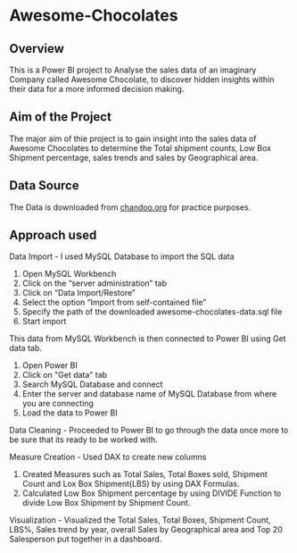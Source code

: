 # Awesome-Chocolates

## Overview
This is a Power BI project to Analyse the sales data of an imaginary Company called Awesome Chocolate, to discover hidden insights within their data for a more informed decision making.


## Aim of the Project
The major aim of thie project is to gain insight into the sales data of Awesome Chocolates to determine the Total shipment counts, Low Box Shipment percentage, sales trends and sales by Geographical area.


## Data Source
The Data is downloaded from [chandoo.org](https://chandoo.org/wp/learn-sql-for-data-analysis/) for practice purposes.


## Approach used

Data Import - I used MySQL Database to import the SQL data 

1. Open MySQL Workbench
2. Click on the “server administration” tab
3. Click on “Data Import/Restore”
4. Select the option “Import from self-contained file”
5. Specify the path of the downloaded awesome-chocolates-data.sql file
6. Start import


This data from MySQL Workbench is then connected to Power BI using Get data tab.

1. Open Power BI
2. Click on "Get data" tab
3. Search MySQL Database and connect
4. Enter the server and database name of MySQL Database from where you are connecting
5. Load the data to Power BI


Data Cleaning - Proceeded to Power BI to go through the data once more to be sure that its ready to be worked with.


Measure Creation - Used DAX to create new columns

1. Created Measures such as Total Sales, Total Boxes sold, Shipment Count and Lox Box Shipment(LBS) by using DAX Formulas.
2. Calculated Low Box Shipment percentage by using DIVIDE Function to divide Low Box Shipment by Shipment Count.


Visualization - Visualized the Total Sales, Total Boxes, Shipment Count, LBS%, Sales trend by year, overall Sales by Geographical area and Top 20 Salesperson put together in a dashboard.
